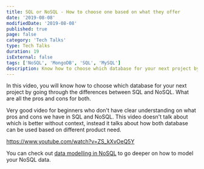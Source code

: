 ```yaml
---
title: SQL or NoSQL - How to choose one based on what they offer
date: '2019-08-08'
modifiedDate: '2019-08-08'
published: true
page: false
category: 'Tech Talks'
type: Tech Talks
duration: 19
isExternal: false
tags: ['NoSQL', 'MongoDB', 'SQL', 'MySQL']
description: Know how to choose which database for your next project by going through the differences between SQL and NoSQL. What are all the pros and cons for both.
---
```


In this video, you will know how to choose which database for your next project by going through the differences between SQL and NoSQL. What are all the pros and cons for both.

Very good video for beginners who don't have clear understanding on what pros and cons we have in SQL and NoSQL. This video doesn't talk about which is better without context, instead it talks about how both database can be used based on different product need.

https://www.youtube.com/watch?v=ZS_kXvOeQ5Y

You can check out [data modelling in NoSQL](/tech-talks/modelling-data-for-nosql-databases) to go deeper on how to model your NoSQL data.
